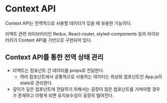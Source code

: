 # Context API

Context API는 전역적으로 사용할 데이터가 있을 때 유용한 기능이다.

리액트 관련 라이브러리인 Redux, React-router, styled-components 등의 라이브러리가 Context API를 기반으로 구현되어 있다.

## Context API를 통한 전역 상태 관리

- 리액트는 컴포넌트 간 데이터를 props로 전달한다.
  - 여러 컴포넌트에서 공통적으로 사용하는 데이터는 최상위 컴포넌트인 App.js의 state로 관리한다.
- 깊이가 깊은 컴포넌트에 전달하기 위해서는 굉장이 많은 컴포넌트를 거쳐야할 경우가 존재하고 이렇게 되면 유지보수성이 굉장히 떨어진다.
